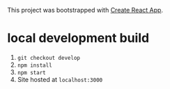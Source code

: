 This project was bootstrapped with [Create React App](https://github.com/facebook/create-react-app).

# local development build
1. `git checkout develop`
2. `npm install`
3. `npm start`
4. Site hosted at `localhost:3000`
